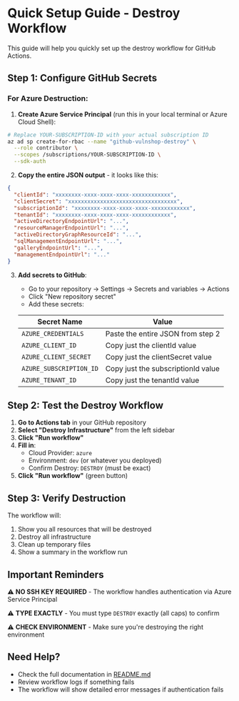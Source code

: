 # Quick Setup Guide - Destroy Workflow

This guide will help you quickly set up the destroy workflow for GitHub Actions.

## Step 1: Configure GitHub Secrets

### For Azure Destruction:

1. **Create Azure Service Principal** (run this in your local terminal or Azure Cloud Shell):
```bash
# Replace YOUR-SUBSCRIPTION-ID with your actual subscription ID
az ad sp create-for-rbac --name "github-vulnshop-destroy" \
  --role contributor \
  --scopes /subscriptions/YOUR-SUBSCRIPTION-ID \
  --sdk-auth
```

2. **Copy the entire JSON output** - it looks like this:
```json
{
  "clientId": "xxxxxxxx-xxxx-xxxx-xxxx-xxxxxxxxxxxx",
  "clientSecret": "xxxxxxxxxxxxxxxxxxxxxxxxxxxxxxxxxx",
  "subscriptionId": "xxxxxxxx-xxxx-xxxx-xxxx-xxxxxxxxxxxx",
  "tenantId": "xxxxxxxx-xxxx-xxxx-xxxx-xxxxxxxxxxxx",
  "activeDirectoryEndpointUrl": "...",
  "resourceManagerEndpointUrl": "...",
  "activeDirectoryGraphResourceId": "...",
  "sqlManagementEndpointUrl": "...",
  "galleryEndpointUrl": "...",
  "managementEndpointUrl": "..."
}
```

3. **Add secrets to GitHub**:
   - Go to your repository → Settings → Secrets and variables → Actions
   - Click "New repository secret"
   - Add these secrets:

   | Secret Name | Value |
   |-------------|-------|
   | `AZURE_CREDENTIALS` | Paste the entire JSON from step 2 |
   | `AZURE_CLIENT_ID` | Copy just the clientId value |
   | `AZURE_CLIENT_SECRET` | Copy just the clientSecret value |
   | `AZURE_SUBSCRIPTION_ID` | Copy just the subscriptionId value |
   | `AZURE_TENANT_ID` | Copy just the tenantId value |

## Step 2: Test the Destroy Workflow

1. **Go to Actions tab** in your GitHub repository
2. **Select "Destroy Infrastructure"** from the left sidebar
3. **Click "Run workflow"**
4. **Fill in**:
   - Cloud Provider: `azure`
   - Environment: `dev` (or whatever you deployed)
   - Confirm Destroy: `DESTROY` (must be exact)
5. **Click "Run workflow"** (green button)

## Step 3: Verify Destruction

The workflow will:
1. Show you all resources that will be destroyed
2. Destroy all infrastructure
3. Clean up temporary files
4. Show a summary in the workflow run

## Important Reminders

⚠️ **NO SSH KEY REQUIRED** - The workflow handles authentication via Azure Service Principal

⚠️ **TYPE EXACTLY** - You must type `DESTROY` exactly (all caps) to confirm

⚠️ **CHECK ENVIRONMENT** - Make sure you're destroying the right environment

## Need Help?

- Check the full documentation in [README.md](./README.md)
- Review workflow logs if something fails
- The workflow will show detailed error messages if authentication fails 